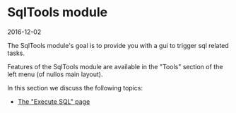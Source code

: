 SqlTools module
===================
2016-12-02


The SqlTools module's goal is to provide you with a gui to trigger sql related tasks.


Features of the SqlTools module are available in the "Tools" section of the left menu (of nullos main layout).


In this section we discuss the following topics:

- [The "Execute SQL" page](https://github.com/lingtalfi/nullos-admin/tree/master/doc/official/modules/sqltools-module/execute-sql-page.md)




